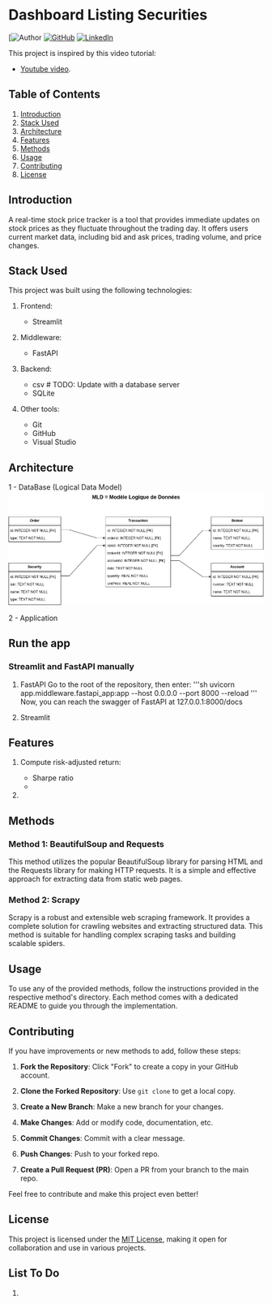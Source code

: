 # Dashboard Listing Securities

[![Author](https://img.shields.io/badge/Author-Ahmed%20Ait-Ouazzou-brightgreen)
[![GitHub](https://img.shields.io/badge/GitHub-Follow%20Me-lightgrey)](https://github.com/ahmedaao)
[![LinkedIn](https://img.shields.io/badge/LinkedIn-Connect%20with%20Me-informational)](https://www.linkedin.com/in/ahmed-ait-ouazzou/)


This project is inspired by this video tutorial: 
- [Youtube video](https://www.youtube.com/watch?v=GSHFzqqPq5U).

## Table of Contents

1. [Introduction](#introduction)
2. [Stack Used](#stack-used)
3. [Architecture](#architecture)
4. [Features](#features)
4. [Methods](#methods)
5. [Usage](#usage)
6. [Contributing](#contributing)
7. [License](#license)

## Introduction

A real-time stock price tracker is a tool that provides immediate updates on stock prices as they fluctuate throughout the trading day. It offers users current market data, including bid and ask prices, trading volume, and price changes. 

## Stack Used

This project was built using the following technologies:

1. Frontend:
    - Streamlit

2. Middleware:
    - FastAPI

3. Backend:
    - csv # TODO: Update with a database server
    - SQLite

3. Other tools:
    - Git
    - GitHub
    - Visual Studio

## Architecture

1 - DataBase (Logical Data Model)
![Logical Data Model](./reports/figures/database/mld.png)

2 - Application

## Run the app

### Streamlit and FastAPI manually

1. FastAPI
    Go to the root of the repository, then enter: 
    '''sh
    uvicorn app.middleware.fastapi_app:app --host 0.0.0.0 --port 8000 --reload
    '''
    Now, you can reach the swagger of FastAPI at 127.0.0.1:8000/docs

2. Streamlit


## Features

1. Compute risk-adjusted return:
    - Sharpe ratio
    -

2.

## Methods

### Method 1: BeautifulSoup and Requests

This method utilizes the popular BeautifulSoup library for parsing HTML and the Requests library for making HTTP requests. It is a simple and effective approach for extracting data from static web pages.

### Method 2: Scrapy

Scrapy is a robust and extensible web scraping framework. It provides a complete solution for crawling websites and extracting structured data. This method is suitable for handling complex scraping tasks and building scalable spiders.

## Usage

To use any of the provided methods, follow the instructions provided in the respective method's directory. Each method comes with a dedicated README to guide you through the implementation.

## Contributing

If you have improvements or new methods to add, follow these steps:

1. **Fork the Repository**: Click "Fork" to create a copy in your GitHub account.

2. **Clone the Forked Repository**: Use `git clone` to get a local copy.

3. **Create a New Branch**: Make a new branch for your changes.

4. **Make Changes**: Add or modify code, documentation, etc.

5. **Commit Changes**: Commit with a clear message.

6. **Push Changes**: Push to your forked repo.

7. **Create a Pull Request (PR)**: Open a PR from your branch to the main repo.

Feel free to contribute and make this project even better! 


## License

This project is licensed under the [MIT License](https://github.com/git/git-scm.com/blob/main/MIT-LICENSE.txt), making it open for collaboration and use in various projects.


## List To Do

1. 